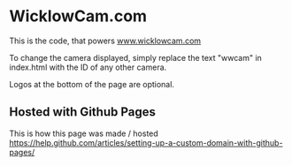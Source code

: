 # WicklowCam.com

This is the code, that powers www.wicklowcam.com

To change the camera displayed, simply replace the text "wwcam" in index.html with the ID of any other camera.

Logos at the bottom of the page are optional.

## Hosted with Github Pages
This is how this page was made / hosted https://help.github.com/articles/setting-up-a-custom-domain-with-github-pages/
